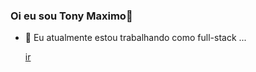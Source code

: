 ### Oi eu sou Tony Maximo👋

- 🔭 Eu atualmente estou trabalhando como full-stack ...

  <div> 
    <a href="https://github.com/TonyMaximo/TonyMaximo)https://github.com/TonyMaximo/TonyMaximo">ir</a>
  </div>

